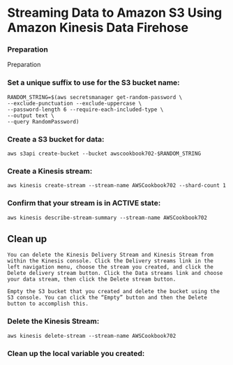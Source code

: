 # Streaming Data to Amazon S3 Using Amazon Kinesis Data Firehose
### Preparation
Preparation
### Set a unique suffix to use for the S3 bucket name:
```
RANDOM_STRING=$(aws secretsmanager get-random-password \
--exclude-punctuation --exclude-uppercase \
--password-length 6 --require-each-included-type \
--output text \
--query RandomPassword)
```

### Create a S3 bucket for data:
```
aws s3api create-bucket --bucket awscookbook702-$RANDOM_STRING
```

### Create a Kinesis stream:
```
aws kinesis create-stream --stream-name AWSCookbook702 --shard-count 1
```

### Confirm that your stream is in ACTIVE state:
```
aws kinesis describe-stream-summary --stream-name AWSCookbook702
```

## Clean up 

```
You can delete the Kinesis Delivery Stream and Kinesis Stream from within the Kinesis console. Click the Delivery streams link in the left navigation menu, choose the stream you created, and click the Delete delivery stream button. Click the Data streams link and choose your data stream, then click the Delete stream button.

Empty the S3 bucket that you created and delete the bucket using the S3 console. You can click the “Empty” button and then the Delete button to accomplish this.

```

### Delete the Kinesis Stream:
`aws kinesis delete-stream --stream-name AWSCookbook702`

### Clean up the local variable you created:

